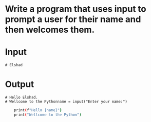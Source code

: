 # Write a program that uses input to prompt a user for their name and then welcomes them.

# Input
    # Elshad
# Output
    # Hello Elshad.
    # Wellcome to the Pythonname = input("Enter your name:")

``` bash 
    print(f"Hello {name}")
    print("Wellcome to the Python")